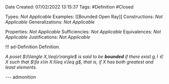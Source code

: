 <br />
<br />

Date Created: 07/02/2022 13:15:37
Tags: #Definition #Closed 

Types: _Not Applicable_
Examples: [[Bounded Open Ray]]
Constructions: _Not Applicable_
Generalizations: _Not Applicable_

Properties: _Not Applicable_
Sufficiencies: _Not Applicable_
Equivalences: _Not Applicable_
Justifications: _Not Applicable_

!!! ad-Definition Definition.

_A poset $\l\langle X,\leq\r\rangle$ is said to be **bounded** if there exist $g,l\in X$ such that $\fa x\in X:l\leq x\leq g$, that is, if $X$ has both greatest and least elements._

--- admonition
